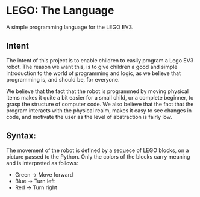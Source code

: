 # LEGO: The Language
A simple programming language for the LEGO EV3.
## Intent
The intent of this project is to enable children to easily program a Lego EV3 robot. 
The reason we want this, is to give children a good and simple introduction to the world
of programming and logic, as we believe that programming is, and should be, for everyone.

We believe that the fact that the robot is programmed by moving physical items makes
it quite a bit easier for a small child, or a complete beginner, to grasp the structure of computer code. 
We also believe that the fact that the program interacts with the physical realm, makes it 
easy to see changes in code, and motivate the user as the level of abstraction is fairly low. 

## Syntax:
The movement of the robot is defined by a sequece of LEGO blocks, on a picture passed to the
Python. Only the colors of the blocks carry meaning and is interpreted as follows:
- Green &rarr; Move forward
- Blue  &rarr; Turn left
- Red   &rarr; Turn right